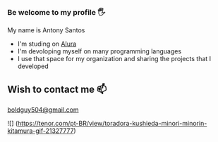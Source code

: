### Be welcome to my profile 🖐️

My name is Antony Santos

- I'm studing on [Alura](https://www.alura.com.br)
- I'm devoloping myself on many programming languages
- I use that space for my organization and sharing the projects that I developed

## Wish to contact me 📫

boldguy504@gmail.com

![] (https://tenor.com/pt-BR/view/toradora-kushieda-minori-minorin-kitamura-gif-21327777)
